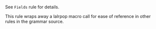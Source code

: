 See `Fields` rule for details.

This rule wraps away a lalrpop macro call for ease of reference in other rules in the grammar source.

